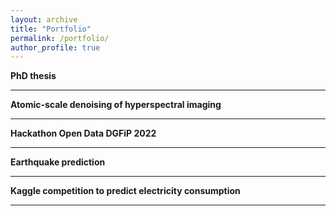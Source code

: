 ```yaml
---
layout: archive
title: "Portfolio"
permalink: /portfolio/
author_profile: true
---
```


**PhD thesis**

***

**Atomic-scale denoising of hyperspectral imaging**

***

**Hackathon Open Data DGFiP 2022**

***

**Earthquake prediction**

***

**Kaggle competition to predict electricity consumption**

***
